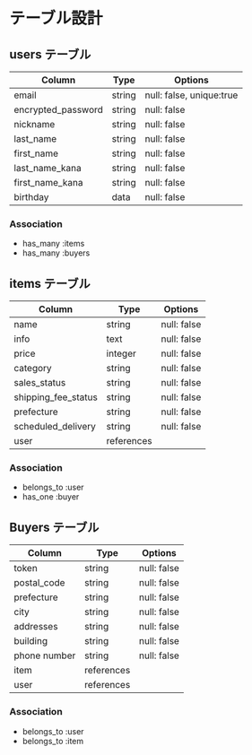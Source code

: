 # テーブル設計

## users テーブル

| Column             | Type   | Options                  |
| ------------------ | ------ | ------------------------ |
| email              | string | null: false, unique:true |
| encrypted_password | string | null: false              |
| nickname           | string | null: false              |
| last_name          | string | null: false              |
| first_name         | string | null: false              |
| last_name_kana     | string | null: false              |
| first_name_kana    | string | null: false              |
| birthday           | data   | null: false              |

### Association

- has_many :items
- has_many :buyers

## items テーブル

| Column              | Type       | Options     |
| ------------------- | ---------- | ----------- |
| name                | string     | null: false |
| info                | text       | null: false |
| price               | integer    | null: false |
| category            | string     | null: false |
| sales_status        | string     | null: false |
| shipping_fee_status | string     | null: false |
| prefecture          | string     | null: false |
| scheduled_delivery  | string     | null: false |
| user                | references |             |

### Association

- belongs_to :user
- has_one :buyer

## Buyers テーブル

| Column        | Type       | Options     |
| ------------- | ---------- | ----------- |
| token         | string     | null: false |
| postal_code   | string     | null: false |
| prefecture    | string     | null: false |
| city          | string     | null: false |
| addresses     | string     | null: false |
| building      | string     | null: false |
| phone number  | string     | null: false |
| item          | references |             |
| user          | references |             |

### Association

- belongs_to :user
- belongs_to :item